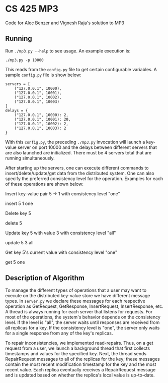 # CS 425 MP3

Code for Alec Benzer and Vignesh Raja's solution to MP3

## Running

Run `./mp3.py --help` to see usage. An example execution is:

    ./mp3.py -p 10000 
    
This reads from the `config.py` file to get certain configurable variables. A sample `config.py` file is show below:

    servers = [
        ("127.0.0.1", 10000),
        ("127.0.0.1", 10001),
        ("127.0.0.1", 10002),
        ("127.0.0.1", 10003)
    ]
    delays = {
        ("127.0.0.1", 10000): 2,
        ("127.0.0.1", 10001): 20,
        ("127.0.0.1", 10002): 2,
        ("127.0.0.1", 10003): 2
    }

With this `config.py`, the preceding `./mp3.py` invocation will launch a key-value server on port 10000 and the delays between
different servers that are also launched are initialized. There must be 4 servers total that are running simultaneously. 

After starting up the servers, one can execute different commands to insert/delete/update/get data from the distributed system. One 
can also specify the preferred consistency level for the operation. Examples for each of these operations are shown below:

Insert key-value pair 5 -> 1 with consistency level "one"

  insert 5 1 one

Delete key 5 

  delete 5

Update key 5 with value 3 with consistency level "all"

  update 5 3 all

Get key 5's current value with consistency level "one"

  get 5 one

## Description of Algorithm

To manage the different types of operations that a user may want to execute on the distributed key-value store we have different message
types. In `server.py` we declare these messages for each respective operation as GetRequest, GetResponse, InsertRequest, InsertResponse, etc.
A thread is always running for each server that listens for requests. For most of the operations, the system's behavior
depends on the consistency level. If the level is "all", the server waits until responses are received from all replicas for a key. If the 
consistency level is "one", the server only waits for a single response from any of the key's replicas.

To repair inconsistencies, we implemented read-repairs. Thus, on a get request from a user, we launch a background thread that first collects timestamps
and values for the specified key. Next, the thread sends RepairRequest messages to all of the replicas for the key; these messages contain the most recent
modification timestamp for the key and the most recent value. Each replica eventually receives a RepairRequest message and is updated based on whether the 
replica's local value is up-to-date.
